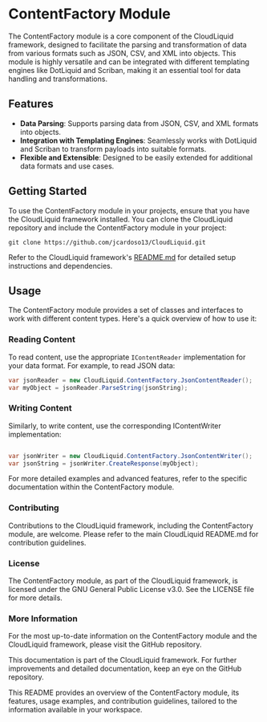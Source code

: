 # ContentFactory Module

The ContentFactory module is a core component of the CloudLiquid framework, designed to facilitate the parsing and transformation of data from various formats such as JSON, CSV, and XML into objects. This module is highly versatile and can be integrated with different templating engines like DotLiquid and Scriban, making it an essential tool for data handling and transformations.

## Features

- **Data Parsing**: Supports parsing data from JSON, CSV, and XML formats into objects.
- **Integration with Templating Engines**: Seamlessly works with DotLiquid and Scriban to transform payloads into suitable formats.
- **Flexible and Extensible**: Designed to be easily extended for additional data formats and use cases.

## Getting Started

To use the ContentFactory module in your projects, ensure that you have the CloudLiquid framework installed. You can clone the CloudLiquid repository and include the ContentFactory module in your project:

```
git clone https://github.com/jcardoso13/CloudLiquid.git
```
Refer to the CloudLiquid framework's [README.md](README.md) for detailed setup instructions and dependencies.

## Usage

The ContentFactory module provides a set of classes and interfaces to work with different content types. Here's a quick overview of how to use it:

### Reading Content

To read content, use the appropriate `IContentReader` implementation for your data format. For example, to read JSON data:

```csharp
var jsonReader = new CloudLiquid.ContentFactory.JsonContentReader();
var myObject = jsonReader.ParseString(jsonString);
```

### Writing Content

Similarly, to write content, use the corresponding IContentWriter implementation:

```csharp

var jsonWriter = new CloudLiquid.ContentFactory.JsonContentWriter();
var jsonString = jsonWriter.CreateResponse(myObject);
```

For more detailed examples and advanced features, refer to the specific documentation within the ContentFactory module.



### Contributing

Contributions to the CloudLiquid framework, including the ContentFactory module, are welcome. Please refer to the main CloudLiquid README.md for contribution guidelines.


### License
The ContentFactory module, as part of the CloudLiquid framework, is licensed under the GNU General Public License v3.0. See the LICENSE file for more details.


### More Information


For the most up-to-date information on the ContentFactory module and the CloudLiquid framework, please visit the GitHub repository.

This documentation is part of the CloudLiquid framework. For further improvements and detailed documentation, keep an eye on the GitHub repository.

This README provides an overview of the ContentFactory module, its features, usage examples, and contribution guidelines, tailored to the information available in your workspace.